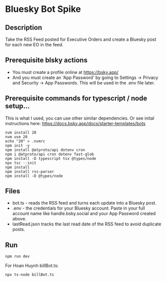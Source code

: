 # Bluesky Bot Spike

## Description

Take the RSS Feed posted for Executive Orders and create a Bluesky post for each new EO in the feed.

## Prerequisite blsky actions

- You must create a profile online at https://bsky.app/
- And you must create an 'App Password' by going to Settings -> Privacy and Security -> App Passwords. This will be used in the .env file later.

## Prerequisite commands for typescript / node setup...

This is what I used, you can use other similar dependencies.
Or see inital instructions here: https://docs.bsky.app/docs/starter-templates/bots

```
nvm install 20
nvm use 20
echo "20" > .nvmrc
npm init -y
npm install @atproto/api dotenv cron
npm i @atproto/api cron dotenv fast-glob
npm install -D typescript tsx @types/node
npx tsc --init
npm install
npm install rss-parser
npm install -D @types/node
```

## Files

- bot.ts - reads the RSS feed and turns each update into a Bluesky post.
- .env - the credentials for your Bluesky account. Paste in your full account name like handle.bsky.social and your App Password created above.
- lastRead.json tracks the last read date of the RSS feed to avoid duplicate posts.

## Run

```
npm run dev
```

For Hoan Huynh billBot.ts:

```
npx ts-node billBot.ts
```
